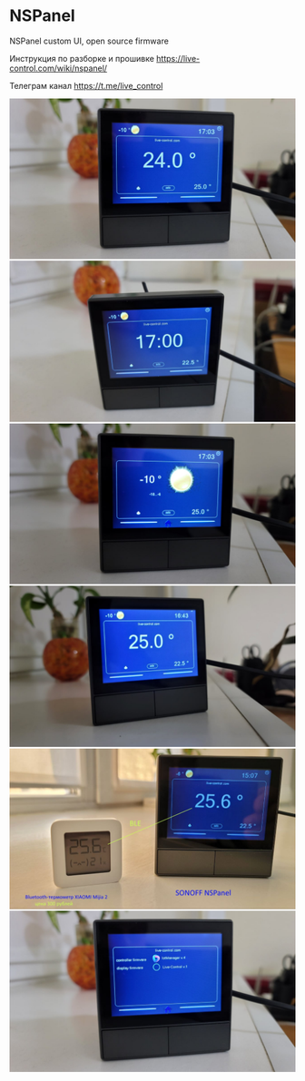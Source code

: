 # NSPanel

NSPanel custom UI, open source firmware

Инструкция по разборке и прошивке
https://live-control.com/wiki/nspanel/

Телеграм канал https://t.me/live_control

![alt text](screenshots/thermostat.jpg?raw=true)
![alt text](screenshots/time.jpg?raw=true)
![alt text](screenshots/wheather.jpg?raw=true)
![alt text](screenshots/thermostat2.jpg?raw=true)
![alt text](screenshots/mijia2.jpg?raw=true)
![alt text](screenshots/settings.jpg?raw=true)
